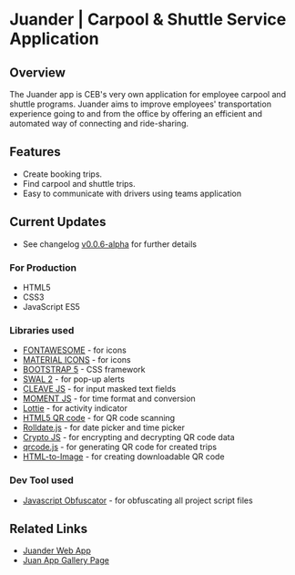 # Juander | Carpool & Shuttle Service Application

## Overview

The Juander app is CEB's very own application for employee carpool and shuttle programs. Juander aims to improve employees' transportation experience going to and from the office by offering an efficient and automated way of connecting and ride-sharing.

## Features

- Create booking trips.
- Find carpool and shuttle trips.
- Easy to communicate with drivers using teams application

## Current Updates

- See changelog [v0.0.6-alpha](https://github.com/rdramirez/Juander/blob/main/CHANGELOG.md) for further details

### For Production

- HTML5
- CSS3
- JavaScript ES5

### Libraries used

- [FONTAWESOME](https://fontawesome.com/) - for icons
- [MATERIAL ICONS](https://mui.com/material-ui/material-icons/) - for icons
- [BOOTSTRAP 5](https://getbootstrap.com/docs/5.0/getting-started/introduction/) - CSS framework
- [SWAL 2](https://sweetalert2.github.io/) - for pop-up alerts
- [CLEAVE JS](https://nosir.github.io/cleave.js/) - for input masked text fields
- [MOMENT JS](https://momentjs.com/) - for time format and conversion
- [Lottie](https://lottiefiles.com/web-player) - for activity indicator
- [HTML5 QR code](https://github.com/mebjas/html5-qrcode) - for QR code scanning
- [Rolldate.js](https://github.com/AlexZubov/rolldate) - for date picker and time picker
- [Crypto JS](https://github.com/brix/crypto-js) - for encrypting and decrypting QR code data
- [qrcode.js](http://davidshimjs.github.io/qrcodejs/) - for generating QR code for created trips
- [HTML-to-Image](https://github.com/bubkoo/html-to-image#readme) - for creating downloadable QR code

### Dev Tool used

- [Javascript Obfuscator](https://www.npmjs.com/package/javascript-obfuscator) - for obfuscating all project script files

## Related Links

- [Juander Web App](https://cebupacificair-dev.apigee.net/ceb-poc-juander/app)
- [Juan App Gallery Page](https://techinnovationresearch-eval-prod.apigee.net/appgallery/app?appID=Juander)
